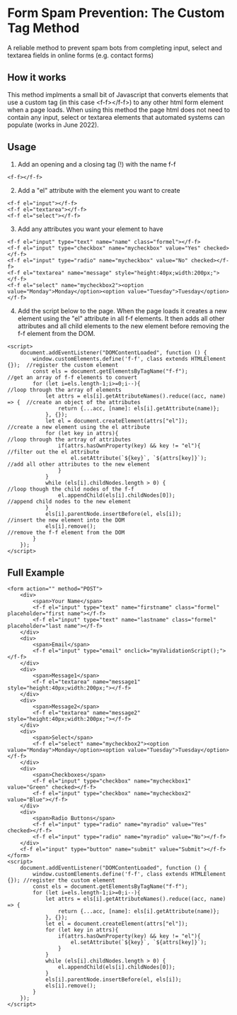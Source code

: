 # Form Spam Prevention: The Custom Tag Method

A reliable method to prevent spam bots from completing input, select and textarea fields in online forms (e.g. contact forms)

## How it works

This method implments a small bit of Javascript that converts elements that use a custom tag (in this case \<f-f>\</f-f>) to any other html form element when a page loads. When using this method the page html does not need to contain any input, select or textarea elements that automated systems can populate (works in June 2022). 

## Usage

1. Add an opening and a closing tag (!) with the name f-f
```
<f-f></f-f>
```
2. Add a "el" attribute with the element you want to create
```
<f-f el="input"></f-f>
<f-f el="textarea"></f-f>
<f-f el="select"></f-f>
```
3. Add any attributes you want your element to have
```
<f-f el="input" type="text" name="name" class="formel"></f-f>
<f-f el="input" type="checkbox" name="mycheckbox" value="Yes" checked></f-f>
<f-f el="input" type="radio" name="mycheckbox" value="No" checked></f-f>
<f-f el="textarea" name="message" style="height:40px;width:200px;"></f-f>
<f-f el="select" name="mycheckbox2"><option value="Monday">Monday</option><option value="Tuesday">Tuesday</option></f-f>
```
4. Add the script below to the page. When the page loads it creates a new element using the "el" attribute in all f-f elements. It then adds all other attributes and all child elements to the new element before removing the f-f element from the DOM.
```
<script>
    document.addEventListener("DOMContentLoaded", function () {
        window.customElements.define('f-f', class extends HTMLElement {});  //register the custom element 
        const els = document.getElementsByTagName("f-f");                   //get an array of f-f elements to convert
        for (let i=els.length-1;i>=0;i--){                                  //loop through the array of elements
            let attrs = els[i].getAttributeNames().reduce((acc, name) => {  //create an object of the attributes
                return {...acc, [name]: els[i].getAttribute(name)};
            }, {});
            let el = document.createElement(attrs["el"]);                   //create a new element using the el attribute
            for (let key in attrs){                                         //loop through the artray of attributes
                if(attrs.hasOwnProperty(key) && key != "el"){               //filter out the el attribute
                    el.setAttribute(`${key}`, `${attrs[key]}`);             //add all other attributes to the new element
                }
            }
            while (els[i].childNodes.length > 0) {                          //loop though the child nodes of the f-f
                el.appendChild(els[i].childNodes[0]);                       //append child nodes to the new element
            }
            els[i].parentNode.insertBefore(el, els[i]);                     //insert the new element into the DOM
            els[i].remove();                                                //remove the f-f element from the DOM
        }
    });
</script>
```

## Full Example
```
<form action="" method="POST">
    <div>
        <span>Your Name</span>
        <f-f el="input" type="text" name="firstname" class="formel" placeholder="first name"></f-f>
        <f-f el="input" type="text" name="lastname" class="formel" placeholder="last name"></f-f>
    </div>
    <div>
        <span>Email</span>
        <f-f el="input" type="email" onclick="myValidationScript();"></f-f>
    </div>
    <div>
        <span>Message1</span>
        <f-f el="textarea" name="message1" style="height:40px;width:200px;"></f-f>
    </div>
    <div>
        <span>Message2</span>
        <f-f el="textarea" name="message2" style="height:40px;width:200px;"></f-f>
    </div>
    <div>
        <span>Select</span>
        <f-f el="select" name="mycheckbox2"><option value="Monday">Monday</option><option value="Tuesday">Tuesday</option></f-f>
    </div>
    <div>
        <span>Checkboxes</span>
        <f-f el="input" type="checkbox" name="mycheckbox1" value="Green" checked></f-f>
        <f-f el="input" type="checkbox" name="mycheckbox2" value="Blue"></f-f>
    </div>
    <div>
        <span>Radio Buttons</span>
        <f-f el="input" type="radio" name="myradio" value="Yes" checked></f-f>
        <f-f el="input" type="radio" name="myradio" value="No"></f-f>
    </div>
    <f-f el="input" type="button" name="submit" value="Submit"></f-f>
</form>
<script>
    document.addEventListener("DOMContentLoaded", function () {
        window.customElements.define('f-f', class extends HTMLElement {}); //register the custom element 
        const els = document.getElementsByTagName("f-f");
        for (let i=els.length-1;i>=0;i--){
            let attrs = els[i].getAttributeNames().reduce((acc, name) => {
                return {...acc, [name]: els[i].getAttribute(name)};
            }, {});
            let el = document.createElement(attrs["el"]);
            for (let key in attrs){
                if(attrs.hasOwnProperty(key) && key != "el"){
                    el.setAttribute(`${key}`, `${attrs[key]}`);
                }
            }
            while (els[i].childNodes.length > 0) {
                el.appendChild(els[i].childNodes[0]);
            }
            els[i].parentNode.insertBefore(el, els[i]);
            els[i].remove();
        }
    });
</script>
```

